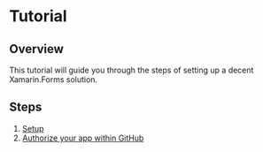 # Tutorial

## Overview
This tutorial will guide you through the steps of setting up a decent Xamarin.Forms solution. 

## Steps
1. [Setup](setup.md)
1. [Authorize your app within GitHub](github.md)